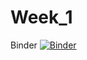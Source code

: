 # Week_1
Binder   [![Binder](https://mybinder.org/badge_logo.svg)](https://mybinder.org/v2/gh/NinaLisakowski/4semPython/master?urlpath=%2FWeek1%2FWeek_1.ipynb)
